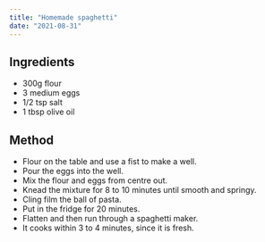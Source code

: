 ```yaml
---
title: "Homemade spaghetti"
date: "2021-08-31"
---
```


## Ingredients

- 300g flour
- 3 medium eggs
- 1/2 tsp salt
- 1 tbsp olive oil

## Method

- Flour on the table and use a fist to make a well.
- Pour the eggs into the well.
- Mix the flour and eggs from centre out.
- Knead the mixture for 8 to 10 minutes until smooth and springy.
- Cling film the ball of pasta.
- Put in the fridge for 20 minutes.
- Flatten and then run through a spaghetti maker.
- It cooks within 3 to 4 minutes, since it is fresh.
